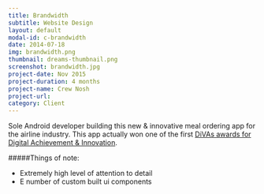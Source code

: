 ```yaml
---
title: Brandwidth
subtitle: Website Design
layout: default
modal-id: c-brandwidth
date: 2014-07-18
img: brandwidth.png
thumbnail: dreams-thumbnail.png
screenshot: brandwidth.jpg
project-date: Nov 2015
project-duration: 4 months
project-name: Crew Nosh
project-url: 
category: Client
---
```

Sole Android developer building this new & innovative meal ordering app for the airline industry.  This app actually won one of the first [DiVAs awards for Digital Achievement & Innovation](https://brandwidth.com/news/brandwidth-scoops-digital-achievement-innovation-award/).

#####Things of note:

* Extremely high level of attention to detail
* E number of custom built ui components
